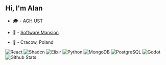 ## Hi, I'm Alan

- 🎓 - [AGH UST](https://www.agh.edu.pl/)

- 🏢 - [Software Mansion](https://swmansion.com/)

- 📌 - Cracow, Poland


![React](https://img.shields.io/badge/React-20232A?style=for-the-badge&logo=react&logoColor=61DAFB)
![Shadcn](https://img.shields.io/badge/shadcn%2Fui-000000?style=for-the-badge&logo=shadcnui&logoColor=white)
![Elixir](https://img.shields.io/badge/Elixir-4B275F?style=for-the-badge&logo=elixir&logoColor=white)
![Python](https://img.shields.io/badge/python-3670A0?style=for-the-badge&logo=python&logoColor=ffdd54)
![MongoDB](https://img.shields.io/badge/MongoDB-4EA94B?style=for-the-badge&logo=mongodb&logoColor=white)
![PostgreSQL](https://img.shields.io/badge/PostgreSQL-316192?style=for-the-badge&logo=postgresql&logoColor=white) 
![Godot](https://img.shields.io/badge/Godot-478CBF?style=for-the-badge&logo=GodotEngine&logoColor=white)
![Github Stats](https://github-readme-stats.vercel.app/api?username=GuzekAlan&show_icons=true)
